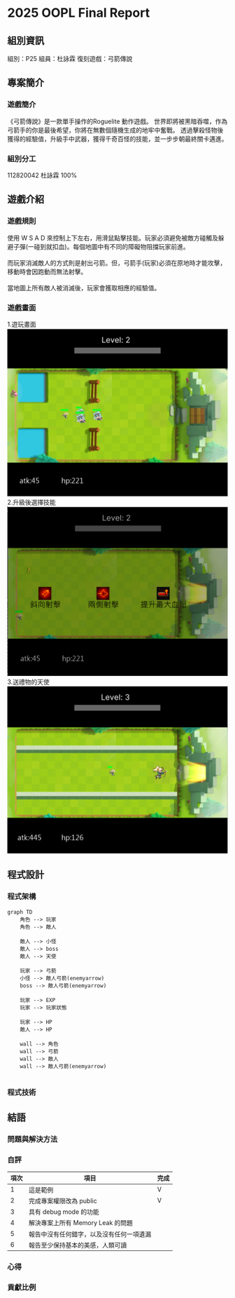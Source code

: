 # 2025 OOPL Final Report

## 組別資訊

組別：P25
組員：杜詠霖
復刻遊戲：弓箭傳說

## 專案簡介

### 遊戲簡介
《弓箭傳說》是一款單手操作的Roguelite 動作遊戲。 世界即將被黑暗吞噬，作為弓箭手的你是最後希望，你將在無數個隨機生成的地牢中奮戰。 透過擊殺怪物後獲得的經驗值，升級手中武器，獲得千奇百怪的技能，並一步步朝最終關卡邁進。

### 組別分工
112820042 杜詠霖 100% 
## 遊戲介紹

### 遊戲規則
使用 W S A D 來控制上下左右，用滑鼠點擊技能。玩家必須避免被敵方碰觸及躲避子彈(一碰到就扣血)。每個地圖中有不同的障礙物阻擋玩家前進。
<br><br>
而玩家消滅敵人的方式則是射出弓箭。但，弓箭手(玩家)必須在原地時才能攻擊，移動時會因跑動而無法射擊。
<br><br>
當地圖上所有敵人被消滅後，玩家會獲取相應的經驗值。

### 遊戲畫面
1.遊玩畫面![](playing.png)
2.升級後選擇技能![](skill_choise.png)
3.送禮物的天使![](angle.png)
## 程式設計

### 程式架構
```mermaid
graph TD
    角色 --> 玩家
    角色 --> 敵人

    敵人 --> 小怪
    敵人 --> boss
    敵人 --> 天使

    玩家 --> 弓箭
    小怪 --> 敵人弓箭(enemyarrow)
    boss --> 敵人弓箭(enemyarrow)

    玩家 --> EXP
    玩家 --> 玩家狀態

    玩家 --> HP
    敵人 --> HP

    wall --> 角色
    wall --> 弓箭
    wall --> 敵人
    wall --> 敵人弓箭(enemyarrow)


```
### 程式技術

## 結語

### 問題與解決方法
### 自評

| 項次 | 項目                   | 完成 |
|------|------------------------|-------|
| 1    | 這是範例 |  V  |
| 2    | 完成專案權限改為 public |  V  |
| 3    | 具有 debug mode 的功能  |    |
| 4    | 解決專案上所有 Memory Leak 的問題  |    |
| 5    | 報告中沒有任何錯字，以及沒有任何一項遺漏  |    |
| 6    | 報告至少保持基本的美感，人類可讀  |    |

### 心得
### 貢獻比例